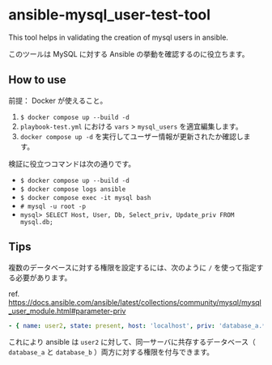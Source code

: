 # ansible-mysql_user-test-tool

This tool helps in validating the creation of mysql users in ansible.

このツールは MySQL に対する Ansible の挙動を確認するのに役立ちます。

## How to use

前提： Docker が使えること。

1. `$ docker compose up --build -d`
2. `playbook-test.yml` における `vars` > `mysql_users` を適宜編集します。
3. `docker compose up -d` を実行してユーザー情報が更新されたか確認します。

検証に役立つコマンドは次の通りです。

- `$ docker compose up --build -d`
- `$ docker compose logs ansible`
- `$ docker compose exec -it mysql bash`
- `# mysql -u root -p`
- `mysql> SELECT Host, User, Db, Select_priv, Update_priv FROM mysql.db;`

## Tips

複数のデータベースに対する権限を設定するには、次のように `/` を使って指定する必要があります。

ref. https://docs.ansible.com/ansible/latest/collections/community/mysql/mysql_user_module.html#parameter-priv 

```yml
- { name: user2, state: present, host: 'localhost', priv: 'database_a.*:SELECT/database_b.*:ALL', password: password2 }
```
これにより ansible は `user2` に対して、同一サーバに共存するデータベース（ `database_a` と `database_b` ）両方に対する権限を付与できます。
